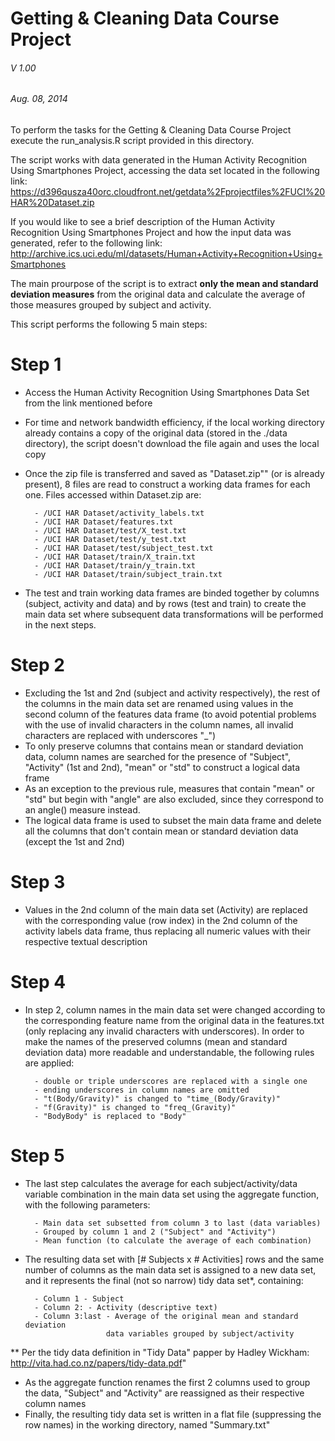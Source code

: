 Getting & Cleaning Data Course Project
======================================
######                             V 1.00
######                          Aug. 08, 2014

To perform the tasks for the Getting & Cleaning Data Course Project execute the
run_analysis.R script provided in this directory.

The script works with data generated in the Human Activity Recognition Using
Smartphones Project, accessing the data set located in the following link:
    https://d396qusza40orc.cloudfront.net/getdata%2Fprojectfiles%2FUCI%20HAR%20Dataset.zip

If you would like to see a brief description of the Human Activity Recognition Using
Smartphones Project and how the input data was generated, refer to the following link:
    http://archive.ics.uci.edu/ml/datasets/Human+Activity+Recognition+Using+Smartphones

The main prourpose of the script is to extract **only the mean and standard deviation
measures** from the original data and calculate the average of those measures grouped
by subject and activity.

This script performs the following 5 main steps:

Step 1
======
- Access the Human Activity Recognition Using Smartphones Data Set from the link
    mentioned before
- For time and network bandwidth efficiency, if the local working directory already
    contains a copy of the original data (stored in the ./data directory), the script
    doesn't download the file again and uses the local copy
- Once the zip file is transferred and saved as "Dataset.zip"" (or is already
    present), 8 files are read to construct a working data frames for each one. Files
    accessed within Dataset.zip are:
    
        - /UCI HAR Dataset/activity_labels.txt
        - /UCI HAR Dataset/features.txt
        - /UCI HAR Dataset/test/X_test.txt
        - /UCI HAR Dataset/test/y_test.txt
        - /UCI HAR Dataset/test/subject_test.txt
        - /UCI HAR Dataset/train/X_train.txt
        - /UCI HAR Dataset/train/y_train.txt
        - /UCI HAR Dataset/train/subject_train.txt
- The test and train working data frames are binded together by columns (subject,
    activity and data) and by rows (test and train) to create the main data set
    where subsequent data transformations will be performed in the next steps.

Step 2
======
- Excluding the 1st and 2nd (subject and activity respectively), the rest of the
    columns in the main data set are renamed using values in the second column of the
    features data frame (to avoid potential problems with the use of invalid
    characters
    in the column names, all invalid characters are replaced with underscores "_")
- To only preserve columns that contains mean or standard deviation data, column names
    are searched for the presence of "Subject", "Activity" (1st and 2nd), "mean" or
    "std" to construct a logical data frame
- As an exception to the previous rule, measures that contain "mean" or "std" but
    begin with "angle" are also excluded, since they correspond to an angle()
    measure instead.
- The logical data frame is used to subset the main data frame and delete all the
    columns that don't contain mean or standard deviation data (except the 1st and
    2nd)
    
Step 3
======
- Values in the 2nd column of the main data set (Activity) are replaced with the
    corresponding value (row index) in the 2nd column of the activity labels data
    frame, thus replacing all numeric values with their respective textual
    description

Step 4
======
- In step 2, column names in the main data set were changed according to the
    corresponding feature name from the original data in the features.txt (only
    replacing any invalid characters with underscores). In order to make the names
    of the preserved columns (mean and standard deviation data) more readable and
    understandable, the following rules are applied:
    
        - double or triple underscores are replaced with a single one
        - ending underscores in column names are omitted
        - "t(Body/Gravity)" is changed to "time_(Body/Gravity)"
        - "f(Gravity)" is changed to "freq_(Gravity)"
        - "BodyBody" is replaced to "Body"

Step 5
======
- The last step calculates the average for each subject/activity/data variable
    combination in the main data set using the aggregate function, with the following
    parameters:
    
        - Main data set subsetted from column 3 to last (data variables)
        - Grouped by column 1 and 2 ("Subject" and "Activity")
        - Mean function (to calculate the average of each combination)
- The resulting data set with [# Subjects x # Activities] rows and the same number of
    columns as the main data set is assigned to a new data set, and it represents the
    final (not so narrow) tidy data set*, containing:
    
        - Column 1 - Subject
        - Column 2: - Activity (descriptive text)
        - Column 3:last - Average of the original mean and standard deviation
                        data variables grouped by subject/activity
** Per the tidy data definition in "Tidy Data" papper by Hadley Wickham:
    http://vita.had.co.nz/papers/tidy-data.pdf"
- As the aggregate function renames the first 2 columns used to group the data,
    "Subject" and "Activity" are reassigned as their respective column names
- Finally, the resulting tidy data set is written in a flat file (suppressing the row
    names) in the working directory, named "Summary.txt"